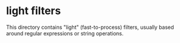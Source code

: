 # light filters

This directory contains "light" (fast-to-process) filters, usually based around regular expressions or string operations.